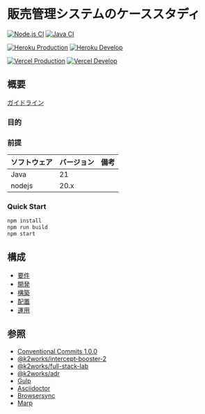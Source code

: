 # 販売管理システムのケーススタディ

[![Node.js CI](https://github.com/k2works/case-study-sales/actions/workflows/node.js.yml/badge.svg)](https://github.com/k2works/case-study-sales/actions/workflows/node.js.yml)
[![Java CI](https://github.com/k2works/case-study-sales/actions/workflows/gradle.yml/badge.svg)](https://github.com/k2works/case-study-sales/actions/workflows/gradle.yml)

[![Heroku Production](https://github.com/k2works/case-study-sales/actions/workflows/heroku_backend_production.yml/badge.svg)](https://github.com/k2works/case-study-sales/actions/workflows/heroku_backend_production.yml)
[![Heroku Develop](https://github.com/k2works/case-study-sales/actions/workflows/heroku_backend_develop.yml/badge.svg)](https://github.com/k2works/case-study-sales/actions/workflows/heroku_backend_develop.yml)


[![Vercel Production](https://github.com/k2works/case-study-sales/actions/workflows/vercel_frontend_production.yml/badge.svg)](https://github.com/k2works/case-study-sales/actions/workflows/vercel_frontend_production.yml)
[![Vercel Develop](https://github.com/k2works/case-study-sales/actions/workflows/vercel_frontend_preview.yml/badge.svg)](https://github.com/k2works/case-study-sales/actions/workflows/vercel_frontend_preview.yml)

## 概要

[ガイドライン](./docs/slides/PITCHME.md)

### 目的

### 前提

| ソフトウェア | バージョン | 備考 |
|:-------|:------|:---|
| Java   | 21    |    |
| nodejs | 20.x  |    |

### Quick Start

```bash
npm install
npm run build
npm start
```
## 構成

- [要件](./docs/req.adoc)
- [開発](./docs/dev.adoc)
- [構築](./docs/build.adoc)
- [配置](./docs/ship.adoc)
- [運用](./docs/run.adoc)

## 参照

- [Conventional Commits 1.0.0](https://www.conventionalcommits.org/ja/v1.0.0/)
- [@k2works/intercept-booster-2](https://www.npmjs.com/package/@k2works/intercept-booster-2)
- [@k2works/full-stack-lab](https://www.npmjs.com/package/@k2works/full-stack-lab)
- [@k2works/adr](https://www.npmjs.com/package/@k2works/adr)
- [Gulp](https://gulpjs.com/docs/en/getting-started/quick-start)
- [Asciidoctor](https://asciidoctor.org/)
- [Browsersync](https://browsersync.io/)
- [Marp](https://marp.app/)
